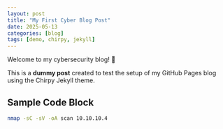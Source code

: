 ```yaml
---
layout: post
title: "My First Cyber Blog Post"
date: 2025-05-13
categories: [blog]
tags: [demo, chirpy, jekyll]
---
```


Welcome to my cybersecurity blog! 🎉

This is a **dummy post** created to test the setup of my GitHub Pages blog using the Chirpy Jekyll theme.

## Sample Code Block

```bash
nmap -sC -sV -oA scan 10.10.10.4
```
